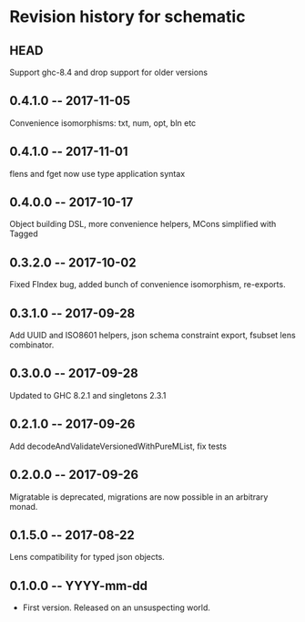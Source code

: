 # Revision history for schematic

## HEAD

Support ghc-8.4 and drop support for older versions

## 0.4.1.0 -- 2017-11-05

Convenience isomorphisms: txt, num, opt, bln etc

## 0.4.1.0 -- 2017-11-01

flens and fget now use type application syntax

## 0.4.0.0 -- 2017-10-17

Object building DSL, more convenience helpers, MCons simplified with Tagged

## 0.3.2.0 -- 2017-10-02

Fixed FIndex bug, added bunch of convenience isomorphism, re-exports.

## 0.3.1.0 -- 2017-09-28

Add UUID and ISO8601 helpers, json schema constraint export, fsubset lens
combinator.

## 0.3.0.0 -- 2017-09-28

Updated to GHC 8.2.1 and singletons 2.3.1

## 0.2.1.0 -- 2017-09-26

Add decodeAndValidateVersionedWithPureMList, fix tests

## 0.2.0.0 -- 2017-09-26

Migratable is deprecated, migrations are now possible in an arbitrary monad.

## 0.1.5.0 -- 2017-08-22

Lens compatibility for typed json objects.

## 0.1.0.0  -- YYYY-mm-dd

* First version. Released on an unsuspecting world.
